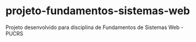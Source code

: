 # projeto-fundamentos-sistemas-web
Projeto desenvolvido para disciplina de Fundamentos de Sistemas Web - PUCRS
